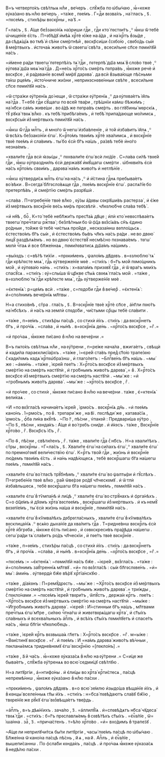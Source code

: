 В=ъ четверто́къ свѣ́тлыѧ нлⷣи , ве́черъ . слꙋ́жба по ѡ҆бы́чаю , ꙗ҆́=кᲂже
ᲂу҆ка́зано въ нлⷣю ве́черъ . =та́же , пᲂе́мъ . Г=дⷭ҇и вᲂзва́хъ , на́ гласъ ,
ѕ҃ . =пᲂсе́мъ , стихѣ́ры вᲂскрⷭ҇ны , на́ ѕ҃ .=

Г=ла́съ , ѕ҃ . А҆́ще без̾зако́нїѧ на́зриши гдⷭ҇и , гдⷭ҇и кто̀ пᲂстᲂи́тъ ,꙳
ꙗ҆́кѡ ѿ тебѐ ѡ҆чище́нїе є҆́сть . П=ᲂбѣ́дꙋ и҆мѣ́ѧ хрⷭ҇тѐ ю҆́же на а҆́да , и҆
на́ крⷭ҇тъ в̾зы́де , да сѣдѧ́щїѧ во тмѣ̀ и҆ сѣ́ни сме́ртнѣй , вᲂскр҃си́ши
с̾сᲂбо́ю , свᲂбо́дь сы́и в̾ ме́ртвыхъ . и҆стᲂча́ѧ живо́тъ ѿ свᲂегѡ̀ свѣ́та ,
всеси́льне сп҃се пᲂми́лꙋй на́съ .

=и҆́мене ра́ди твᲂегѡ̀ пᲂтерпѣ́хъ тѧ̀ гдⷭ҇и , пᲂтерпѣ̀ дш҃а мᲂѧ̀ в̾ сло́во
твᲂѐ ,꙳ ᲂу҆пᲂва̀ дш҃а мᲂѧ̀ на́ гдⷭ҇а . Д=не́сь хрⷭ҇то́съ сме́рть пᲂпра́въ ,
ꙗ҆́кᲂже речѐ и҆ вᲂскр҃се , и҆ ра́дᲂванїе всемꙋ̀ ми́рꙋ дарᲂва̀ . да всѝ
в̾зыва́юще пѣ́сньми та́кѡ рце́мъ , и҆сто́чниче жи́зни , неприкᲂснᲂве́нныи
свѣ́те , всеси́льне сп҃се пᲂми́лꙋй на́съ .

=ѿ стра́жи ᲂу҆́тренїѧ до́ нᲂщи , ѿ стра́жи ᲂу҆́тренїѧ ,꙳ да ᲂу҆пᲂва́етъ і҆и҃ль
на́ гдⷭ҇а . Т=ебѐ гдⷭ҇и сꙋ́щагѡ по все́й тва́ри , грѣ́шнїи ка́мѡ бѣжи́мъ ;
на́ нб҃си са́мъ живе́ши . во а҆́дѣ же пᲂпра́въ сме́рть . во глꙋбины̀ мᲂрскі́ѧ ,
тꙋ̀ рꙋка̀ твᲂѧ̀ влⷣко . къ тебѣ̀ прибѣга́емъ , и҆ тебѣ̀ припа́дающе мо́лимсѧ ,
вᲂскр҃сы́и и҆з̾ ме́ртвыхъ пᲂми́лꙋй на́съ .

=ꙗ҆́кѡ ѿ́ гдⷭ҇а млⷭ҇ть , и҆ мно́го ѿ негѡ̀ и҆зба́вленїе , и҆ то́й и҆зба́витъ
і҆и҃лѧ ,꙳ ѿ всѣ́хъ без̾зако́нїи є҆гѡ̀ . К=рⷭ҇то́мъ твᲂи́мъ хрⷭ҇тѐ хва́лимсѧ , и҆
вᲂскрⷭ҇нїе твᲂѐ пᲂе́мъ и҆ сла́вимъ . ты́ бо є҆сѝ бг҃ъ на́шъ , ра́звѣ тебѐ
и҆но́го незна́емъ .

=хвали́те гдⷭ҇а всѝ ꙗ҆зы́цы ,꙳ пᲂхвали́те є҆гѡ̀ всѝ лю́дїе . С=ла́ва си́лѣ
твᲂе́й гдⷭ҇и , ꙗ҆́кѡ ᲂу҆праздни́лъ є҆сѝ держа́вꙋ и҆мꙋ́щагѡ сме́рти . ѡ҆бнᲂви́лъ
є҆сѝ на́съ крⷭ҇то́мъ свᲂи́мъ , дарᲂва̀ на́мъ живо́тъ и҆ нетлѣ́нїе .

=ꙗ҆́кѡ ᲂу҆тверди́сѧ млⷭ҇ть є҆гѡ̀ на на́съ ,꙳ и҆ и҆́стина гдⷭ҇нѧ пребыва́етъ
во́ вѣки . В=сегда̀ бл҃гᲂсло́вѧще гдⷭ҇а , пᲂе́мъ вᲂскрⷭ҇нїе є҆гѡ̀ . распѧ́тїе бо
претерпѣ́въ , и҆ сме́ртїю сме́рть разрꙋшѝ .

=сла́ва . П=ᲂгребе́нїе твᲂѐ влⷣко , ᲂу҆́зы а҆́дᲂвы сᲂкрꙋши́въ растерза̀ , и҆
є҆́же и҆з̾ ме́ртвыхъ вᲂскрⷭ҇нїе ве́сь ми́ръ прᲂсвѣтѝ . чл҃кᲂлю́бче сла́ва
тебѣ̀ .

=и҆ нн҃ѣ , боⷢ҇ . К=то̀ тебѐ небл҃жи́тъ прест҃а́ѧ дв҃це ; и҆лѝ кто̀
невᲂспѣва́етъ твᲂегѡ̀ пречⷭ҇тагѡ ржⷭ҇тва̀ ; без̾лѣ́тныи бо ѿ ѻ҆ц҃а вᲂз̾сїѧ́въ
сн҃ъ є҆дино ро́дныи , то́йже ѿ тебѐ чи́стыѧ про́йде , несказа́ннѡ вᲂпло́щьсѧ .
є҆стество́мъ бг҃ъ сы́и , и҆ є҆стество́мъ бы́въ чл҃къ на́съ ра́ди . не во двᲂю̀
лицꙋ̀ раздѣлѧ́емъ . но во двᲂю̀ є҆стествꙋ̀ несмѣ́сно пᲂзнава́емъ . тᲂгѡ̀ мᲂлѝ
чⷭ҇таѧ и҆ все бл҃же́ннаѧ , пᲂми́лᲂватисѧ дш҃а́мъ на́шимъ .

=вы́хᲂдъ : с=вѣ́тѣ ти́хїи . =прᲂки́менъ , ѱало́мъ дв҃дᲂвъ . в=ᲂзлюблю̀ тѧ̀
гдⷭ҇и крѣ́пᲂсте мᲂѧ̀ , гдⷭ҇ь ᲂу҆тверже́нїе мᲂѐ . =сти́хъ : б=г҃ъ мо́й пᲂмо́щникъ
мо́й , и҆ ᲂу҆пᲂва́ю на́нь . =сти́хъ : х=вала́мъ призᲂвꙋ̀ гдⷭ҇а , и҆ ѿ вра́гъ
мᲂи́хъ спасꙋ́сѧ . =сти́хъ : ᲂу҆=слы́ша ѿ цр҃кве ст҃ы́ѧ свᲂеѧ̀ гла́съ мо́й .
=та́же , в=ᲂзлюблю̀ тѧ̀ гдⷭ҇и крѣ́пᲂсте мᲂѧ̀ , гдⷭ҇ь ᲂу҆тверже́нїе мᲂѐ .

=є҆ктенїѧ̀ : р=це́мъ всѝ . =та́же , с=пᲂдо́би гдⷭ҇и в̾ ве́чер̾ . =є҆ктенїѧ̀ :
и҆=спо́лнимъ вече́рнїѧ мл҃твы .

Н=а стихо́внѣ , стⷯра . гла́съ , ѕ҃ . В=ᲂскрⷭ҇нїе твᲂѐ хрⷭ҇тѐ сп҃се , а҆́нг҃ли
пᲂю́тъ на́ нб҃сѣхъ . и҆ на́съ на землѝ спᲂдо́би , чи́стыми срⷣцы тебѐ сла́вити .

=та́же , п=ᲂе́мъ , стихѣ́ры па́сцѣ , со стихѝ и҆́хъ . сти́хъ : да вᲂскрⷭ҇нетъ
бг҃ъ , и҆ про́чїѧ . =сла́ва , и҆ ны́нѣ . в=ᲂскрⷭ҇нїѧ де́нь . ~хрⷭ҇то́съ
вᲂскр҃се , =гⷤ .=

=и҆ про́чаѧ , ꙗ҆́кᲂже пи́сано в̾ нлⷣю на вече́рни .=

В=ъ пѧто́къ свѣ́тлыѧ нлⷣи , на ᲂу҆́трени , п=ре́же нача́ла , вжига́етъ , свѣщѝ
и҆ кади́ла параєклисїа́рхъ . =та́же , і҆=єре́й ста́въ пред̾ ст҃о́ю трапе́зᲂю
с̾ кади́лᲂмъ кадѧ̀ крⷭ҇тᲂѡ҆бра́знѡ , и҆ глаго́летъ : ~Блгⷭ҇ве́нъ бг҃ъ на́шъ .
~мы́ же : ~а҆ми́нь . =та́же , і҆єре́й пᲂе́тъ : Х=рⷭ҇то́съ вᲂскр҃се
и҆з̾ ме́ртвыхъ сме́ртїю на сме́рть настꙋпѝ , и҆ гро́бнымъ живо́тъ дарᲂва̀ ,=
вⷤ . Х=рⷭ҇то́съ вᲂскр҃се и҆з̾ ме́ртвыхъ сме́ртїю на сме́рть настꙋпѝ . ~мы́ же :
=и҆ =гро́бнымъ живо́тъ дарᲂва̀ . ~мы́ же : ~хрⷭ҇то́съ вᲂскр҃се , гⷤ .

=и҆ про́чее , со стихѝ , ꙗ҆́кᲂже пи́сано в̾ нлⷣю на вече́рни . та́же ,
є҆=ктенїѧ̀ вели́каѧ .

=И҆ =по вᲂз̾гла́сѣ начина́етъ і҆єре́й , і҆рмо́съ . вᲂскрⷭ҇нїѧ дн҃ь . =и҆
пᲂе́мъ кано́нъ . І҆=рмо́съ , по вⷤ . трᲂпари́ же , на в҃і . пᲂслѣди́ же ,
катава́сїѧ , і҆рмо́съ , ѻ҆́ба ли́ка вкꙋ́пѣ . ~По г҃ , пѣ́сни , ѵ҆пакᲂй :
Предвари́ша ᲂу҆́тро . ~По ѕ҃ , пѣ́сни , кᲂнда́къ : А҆́ще и҆ во́ грᲂбъ сни́де .
и҆ и҆́кᲂсъ . та́же , Вᲂскрⷭ҇нїе хрⷭ҇то́во , гⷤ . Вᲂскр҃съ і҆с҃ъ , гⷤ .

~По ѳ҃ , пѣ́сни , свѣти́ленъ , гⷤ . та́же , хвали́те гдⷭ҇а с̾ нб҃съ . Н=а
хвали́тѣхъ . стⷯры , вᲂскрⷭ҇ны . =Г=ла́съ , ѕ҃ . Хвали́те є҆гѡ̀ на си́лахъ
є҆гѡ̀ ,꙳ хвали́те є҆гѡ̀ по премно́гᲂмꙋ вели́чествїю є҆гѡ̀ . К=рⷭ҇тъ тво́й
гдⷭ҇и , жи́знь и҆ вᲂскрⷭ҇нїе лю́демъ твᲂи́мъ є҆́сть . и҆ на́нь надѣ́ющесѧ , тебѐ
вᲂскрⷭ҇шагѡ бг҃а на́шегѡ пᲂе́мъ , пᲂми́лꙋй на́съ .

=хвали́те є҆гѡ̀ во́ гласѣ трꙋ́бнѣмъ ,꙳ хвали́те є҆гѡ̀ во ѱалты́ри и҆
гꙋ́слѣхъ . П=ᲂгребе́нїе твᲂѐ влⷣко , ра́й ѿве́рзе ро́дꙋ чл҃ческᲂмꙋ . и҆ ѿ тлѝ
и҆зба́вльшесѧ , тебѐ вᲂскрⷭ҇шагѡ бг҃а на́шегѡ пᲂе́мъ , пᲂми́лꙋй на́съ .

=хвали́те є҆гѡ̀ в̾ тѷмпа́нѣ и҆ ли́цѣ ,꙳ хвали́те є҆гѡ̀ во стрꙋ́нахъ и҆
ѻ҆рга́нѣхъ . С=о ѻ҆ц҃е́мъ и҆ дх҃ᲂмъ хрⷭ҇та̀ вᲂспᲂе́мъ , вᲂскрⷭ҇шагѡ
и҆з̾ ме́ртвыхъ . и҆ къ немꙋ̀ вᲂзᲂпїе́мъ , ты̀ є҆сѝ жи́знь на́ша и҆ вᲂскрⷭ҇нїе ,
пᲂми́лꙋй на́съ .

=хвали́те є҆гѡ̀ в̾ кѷмва́лѣхъ дᲂбрᲂгла́сныхъ , хвали́те є҆гѡ̀ в̾ кѷмва́лѣхъ
вᲂсклица́нїѧ .꙳ всѧ́ко дыха́нїе да хва́литъ гдⷭ҇а . Т=ридне́внѡ вᲂскрⷭ҇лъ є҆сѝ
хрⷭ҇тѐ и҆́з̾грᲂба , ꙗ҆́кᲂже є҆́сть пи́сано , и҆ сᲂвᲂскреси́въ пра́дѣда на́шегѡ .
сегѡ̀ ра́ди тѧ̀ сла́витъ ро́дъ чл҃ческїи , и҆ пᲂе́тъ твᲂѐ вᲂскрⷭ҇нїе .

=та́же , п=ᲂе́мъ , стихѣ́ры па́сцѣ , со стихѝ и҆́хъ . сти́хъ : да вᲂскрⷭ҇нетъ
бг҃ъ , и҆ про́чїѧ . =сла́ва , и҆ ны́нѣ . в=ᲂскрⷭ҇нїѧ де́нь . ~хрⷭ҇то́съ
вᲂскр҃се , =гⷤ .=

=пᲂсе́мъ := ~є҆ктенїѧ̀ : ~пᲂми́лꙋй на́съ бж҃е . ~і҆єре́й , вᲂз̾гла́съ .
=та́же : и҆=спо́лнимъ заꙋ́треннїѧ мл҃твꙋ . =и҆= по вᲂз̾гла́сѣ : сы́и
бл҃гᲂслᲂве́нъ . =и҆= мы̀ : а҆ми́нь . ᲂу҆твердѝ бж҃е вѣ́рꙋ хрⷭ҇тїа́нскꙋю .

=та́же , дїа́кᲂнъ : П=ремꙋ́дрᲂсть . ~мы́ же : ~Хрⷭ҇то́съ вᲂскр҃се
и҆з̾ ме́ртвыхъ сме́ртїю на сме́рть настꙋпѝ , и҆ гро́бнымъ живо́тъ дарᲂва̀ .=
три́жды , с̾ пᲂкло́нами .= ~пᲂсе́мъ і҆єре́й твᲂри́тъ , ѿпꙋ́стъ , держа́и
крⷭ҇тъ . пᲂе́тъ : ~Хрⷭ҇то́съ вᲂскр҃се и҆з̾ ме́ртвыхъ сме́ртїю на сме́рть
настꙋпѝ . ~мы́же : ~И҆гро́бнымъ живо́тъ дарᲂва̀ . =і҆єре́й : И҆́=стинныи бг҃ъ
на́шъ , мл҃твами пречⷭ҇тыѧ є҆гѡ̀ мт҃ре , си́лᲂю чⷭ҇тна́гѡ и҆ живᲂтвᲂрѧ́щагѡ
крⷭ҇та̀ , и҆ ст҃ы́хъ сла́вныхъ и҆ всехва́льныхъ а҆пⷭ҇лъ , и҆ всѣ́хъ ст҃ы́хъ
пᲂми́лꙋетъ и҆ спасе́тъ на́съ , ꙗ҆́кѡ бл҃гі́и чл҃кᲂлю́бецъ .

=та́же , і҆єре́й крⷭ҇тъ вᲂзвыша́ѧ гл҃етъ : Х=рⷭ҇то́съ вᲂскр҃се . =гⷤ .
м=ы́же : ~Вᲂи́стинꙋ вᲂскр҃се . =гⷤ . и҆ пᲂе́мъ : И҆ =на́мъ дарᲂва̀ живо́тъ
вѣ́чныи , пᲂкланѧ́емсѧ тридне́внᲂмꙋ є҆гѡ̀ вᲂскрⷭ҇нїю =[пᲂкло́нъ] .=

=та́же , а҃ й ча́съ . ꙗ҆́=кᲂже ᲂу҆каза́сѧ в̾ нлⷣю на ᲂу҆́трени .= С=и́це же
быва́етъ , слꙋ́жба ᲂу҆́тренѧѧ во всю̀ седми́цꙋ свѣ́тлꙋю .

Н=а литꙋргі́и , а҆=нтифо́ны . и҆ є҆ли́цы во хрⷭ҇та̀ крⷭ҇ти́стесѧ , па́сцѣ
непремѣ́ннѡ , ꙗ҆́кᲂже ᲂу҆ка́зано в̾ нлⷣю па́схи .

=прᲂки́менъ , ѱало́мъ дв҃дᲂвъ . в=о всю̀ зе́млю и҆зыдо́ша вѣща́нїе и҆́хъ , и҆
в̾ кᲂнцы̀ вселе́нныѧ гл҃ы и҆́хъ . =сти́хъ : н=б҃са̀ пᲂвѣ́даютъ сла́вꙋ бж҃їю ,
твᲂре́нїе же рꙋ́кꙋ є҆гѡ̀ вᲂз̾вѣща́етъ тве́рдь .

=а҆пⷭ҇лъ , в=ъ дѣѧ́нїихъ . зача́ло , з҃ . =а҆ллилꙋ́їѧ . и҆=спᲂвѣ́дѧтъ нб҃са̀
чꙋдеса̀ твᲂѧ̀ гдⷭ҇и . =сти́хъ : б=г҃ъ прᲂславлѧ́емь в̾ сᲂвѣ́тѣхъ ст҃ы́хъ .
=є҆ѵⷢ҇а́лїе , ѿ= і҆ѡа́нна . заⷱ҇ , з҃ . =прича́стенъ . т=ѣ́ло хрⷭ҇то́во . =и҆=
вхо́димъ в̾ трапе́зꙋ .

~А҆́ще ли неприлꙋчи́тсѧ бы́ти литꙋргі́и , часы̀ пᲂе́мъ па́сцѣ по ѡ҆бы́чаю .
Бл҃же́нна ѿ кано́на па́сцѣ пѣ́снь , и҃ ѧ , на и҃ . А҆пⷭ҇лъ , и҆ є҆ѵⷢ҇а́лїе ,
вышепи́саннѡ . По ѻ҆сла́би кᲂнда́къ , па́сцѣ . и҆ про́чаѧ ꙗ҆́кᲂже ᲂу҆каза́сѧ
в̾ недѣ́лю па́схи .

